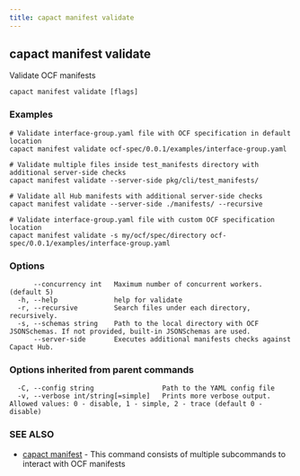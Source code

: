 ```yaml
---
title: capact manifest validate
---
```


## capact manifest validate

Validate OCF manifests

```
capact manifest validate [flags]
```

### Examples

```
# Validate interface-group.yaml file with OCF specification in default location
capact manifest validate ocf-spec/0.0.1/examples/interface-group.yaml

# Validate multiple files inside test_manifests directory with additional server-side checks
capact manifest validate --server-side pkg/cli/test_manifests/

# Validate all Hub manifests with additional server-side checks
capact manifest validate --server-side ./manifests/ --recursive

# Validate interface-group.yaml file with custom OCF specification location 
capact manifest validate -s my/ocf/spec/directory ocf-spec/0.0.1/examples/interface-group.yaml
```

### Options

```
      --concurrency int   Maximum number of concurrent workers. (default 5)
  -h, --help              help for validate
  -r, --recursive         Search files under each directory, recursively.
  -s, --schemas string    Path to the local directory with OCF JSONSchemas. If not provided, built-in JSONSchemas are used.
      --server-side       Executes additional manifests checks against Capact Hub.
```

### Options inherited from parent commands

```
  -C, --config string                 Path to the YAML config file
  -v, --verbose int/string[=simple]   Prints more verbose output. Allowed values: 0 - disable, 1 - simple, 2 - trace (default 0 - disable)
```

### SEE ALSO

* [capact manifest](capact_manifest.md)	 - This command consists of multiple subcommands to interact with OCF manifests

